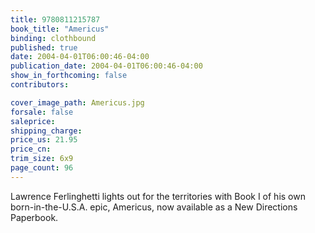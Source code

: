 ```yaml
---
title: 9780811215787
book_title: "Americus"
binding: clothbound
published: true
date: 2004-04-01T06:00:46-04:00
publication_date: 2004-04-01T06:00:46-04:00
show_in_forthcoming: false
contributors:

cover_image_path: Americus.jpg
forsale: false
saleprice:
shipping_charge:
price_us: 21.95
price_cn:
trim_size: 6x9
page_count: 96
---
```

Lawrence Ferlinghetti lights out for the territories with Book I of his own born-in-the-U.S.A. epic, Americus, now available as a New Directions Paperbook.

